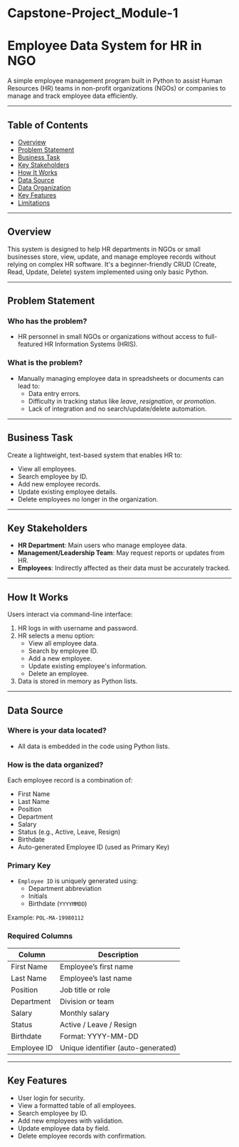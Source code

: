 # Capstone-Project_Module-1
# Employee Data System for HR in NGO

A simple employee management program built in Python to assist Human Resources (HR) teams in non-profit organizations (NGOs) or companies to manage and track employee data efficiently.

---

## Table of Contents

- [Overview](#overview)
- [Problem Statement](#problem-statement)
- [Business Task](#business-task)
- [Key Stakeholders](#key-stakeholders)
- [How It Works](#how-it-works)
- [Data Source](#data-source)
- [Data Organization](#data-organization)
- [Key Features](#key-features)
- [Limitations](#limitations)

---

## Overview

This system is designed to help HR departments in NGOs or small businesses store, view, update, and manage employee records without relying on complex HR software. It's a beginner-friendly CRUD (Create, Read, Update, Delete) system implemented using only basic Python.

---

## Problem Statement

### Who has the problem?

- HR personnel in small NGOs or organizations without access to full-featured HR Information Systems (HRIS).

### What is the problem?

- Manually managing employee data in spreadsheets or documents can lead to:
  - Data entry errors.
  - Difficulty in tracking status like *leave*, *resignation*, or *promotion*.
  - Lack of integration and no search/update/delete automation.

---

## Business Task

Create a lightweight, text-based system that enables HR to:
- View all employees.
- Search employee by ID.
- Add new employee records.
- Update existing employee details.
- Delete employees no longer in the organization.

---

## Key Stakeholders

- **HR Department**: Main users who manage employee data.
- **Management/Leadership Team**: May request reports or updates from HR.
- **Employees**: Indirectly affected as their data must be accurately tracked.

---

## How It Works

Users interact via command-line interface:

1. HR logs in with username and password.
2. HR selects a menu option:
   - View all employee data.
   - Search by employee ID.
   - Add a new employee.
   - Update existing employee's information.
   - Delete an employee.
3. Data is stored in memory as Python lists.

---

## Data Source

### Where is your data located?

- All data is embedded in the code using Python lists.

### How is the data organized?

Each employee record is a combination of:
- First Name
- Last Name
- Position
- Department
- Salary
- Status (e.g., Active, Leave, Resign)
- Birthdate
- Auto-generated Employee ID (used as Primary Key)

### Primary Key

- `Employee ID` is uniquely generated using:
  - Department abbreviation
  - Initials
  - Birthdate (`YYYYMMDD`)

Example: `POL-MA-19980112`

### Required Columns

| Column        | Description                          |
|---------------|--------------------------------------|
| First Name    | Employee’s first name                |
| Last Name     | Employee’s last name                 |
| Position      | Job title or role                    |
| Department    | Division or team                     |
| Salary        | Monthly salary                       |
| Status        | Active / Leave / Resign              |
| Birthdate     | Format: YYYY-MM-DD                   |
| Employee ID   | Unique identifier (auto-generated)   |

---

## Key Features

- User login for security.
- View a formatted table of all employees.
- Search employee by ID.
- Add new employees with validation.
- Update employee data by field.
- Delete employee records with confirmation.
